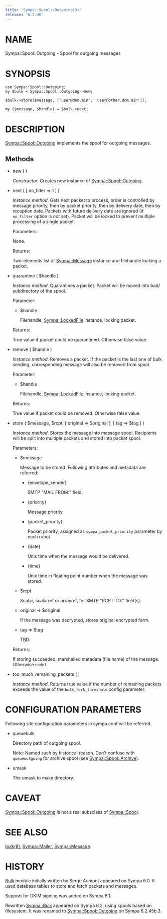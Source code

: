 ```yaml
---
title: 'Sympa::Spool::Outgoing(3)'
release: '6.2.46'
---
```


# NAME

Sympa::Spool::Outgoing - Spool for outgoing messages

# SYNOPSIS

    use Sympa::Spool::Outgoing;
    my $bulk = Sympa::Spool::Outgoing->new;

    $bulk->store($message, ['user@dom.ain', 'user@other.dom.ain']);

    my ($message, $handle) = $bulk->next;

# DESCRIPTION

[Sympa::Spool::Outgoing](./Sympa-Spool-Outgoing.3.md) implements the spool for outgoing messages.

## Methods

- new ( )

    _Constructor_.
    Creates new instance of [Sympa::Spool::Outgoing](./Sympa-Spool-Outgoing.3.md).

- next ( \[ no\_filter => 1 \] )

    _Instance method_.
    Gets next packet to process, order is controlled by message priority, then by
    packet priority, then by delivery date, then by reception date.
    Packets with future delivery date are ignored
    (if `no_filter` option is _not_ set).
    Packet will be locked to prevent multiple processing of a single packet.

    Parameters:

    None.

    Returns:

    Two-elements list of [Sympa::Message](./Sympa-Message.3.md) instance and filehandle locking
    a packet.

- quarantine ( $handle )

    _Instance method_.
    Quarantines a packet.
    Packet will be moved into bad/ subdirectory of the spool.

    Parameter:

    - $handle

        Filehandle, [Sympa::LockedFile](./Sympa-LockedFile.3.md) instance, locking packet.

    Returns:

    True value if packet could be quarantined.
    Otherwise false value.

- remove ( $handle )

    _Instance method_.
    Removes a packet.
    If the packet is the last one of bulk sending,
    corresponding message will also be removed from spool.

    Parameter:

    - $handle

        Filehandle, [Sympa::LockedFile](./Sympa-LockedFile.3.md) instance, locking packet.

    Returns:

    True value if packet could be removed.
    Otherwise false value.

- store ( $message, $rcpt, \[ original => $original \],
\[ tag => $tag \] )

    _Instance method_.
    Stores the message into message spool.
    Recipients will be split into multiple packets and
    stored into packet spool.

    Parameters:

    - $message

        Message to be stored.  Following attributes and metadata are referred:

        - {envelope\_sender}

            SMTP "MAIL FROM:" field.

        - {priority}

            Message priority.

        - {packet\_priority}

            Packet priority, assigned as `sympa_packet_priority` parameter by each robot.

        - {date}

            Unix time when the message would be delivered.

        - {time}

            Unix time in floating point number when the message was stored.

    - $rcpt

        Scalar, scalarref or arrayref, for SMTP "RCPT TO:" field(s).

    - original => $original

        If the message was decrypted, stores original encrypted form.

    - tag => $tag

        TBD.

    Returns:

    If storing succeeded, marshalled metadata (file name) of the message.
    Otherwise `undef`.

- too\_much\_remaining\_packets ( )

    _Instance method_.
    Returns true value if the number of remaining packets exceeds
    the value of the `bulk_fork_threshold` config parameter.

# CONFIGURATION PARAMETERS

Following site configuration parameters in sympa.conf will be referred.

- queuebulk

    Directory path of outgoing spool.

    Note:
    Named such by historical reason.
    Don't confuse with `queueoutgoing` for archive spool
    (see [Sympa::Spool::Archive](./Sympa-Spool-Archive.3.md)).

- umask

    The umask to make directory.

# CAVEAT

[Sympa::Spool::Outgoing](./Sympa-Spool-Outgoing.3.md) is not a real subsclass of [Sympa::Spool](./Sympa-Spool.3.md).

# SEE ALSO

[bulk(8)](./bulk.8.md), [Sympa::Mailer](./Sympa-Mailer.3.md), [Sympa::Message](./Sympa-Message.3.md).

# HISTORY

[Bulk](https://metacpan.org/pod/Bulk) module initially written by Serge Aumont appeared on Sympa 6.0.
It used database tables to store and fetch packets and messages.

Support for DKIM signing was added on Sympa 6.1.

Rewritten [Sympa::Bulk](./Sympa-Bulk.3.md) appeared on Sympa 6.2, using spools based on
filesystem.
It was renamed to [Sympa::Spool::Outgoing](./Sympa-Spool-Outgoing.3.md) on Sympa 6.2.45b.3.
